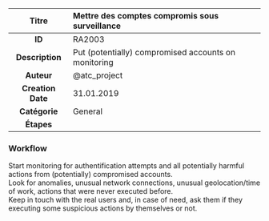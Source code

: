| Titre                       | Mettre des comptes compromis sous surveillance         |
|:---------------------------:|:--------------------|
| **ID**                      | RA2003            |
| **Description**             | Put (potentially) compromised accounts on monitoring   |
| **Auteur**                  | @atc_project        |
| **Creation Date**           | 31.01.2019 |
| **Catégorie**                | General      |
| **Étapes**                   || 

### Workflow

Start monitoring for authentification attempts and all potentially harmful actions from (potentially) compromised accounts.  
Look for anomalies, unusual network connections, unusual geolocation/time of work, actions that were never executed before.  
Keep in touch with the real users and, in case of need, ask them if they executing some suspicious actions by themselves or not.  
